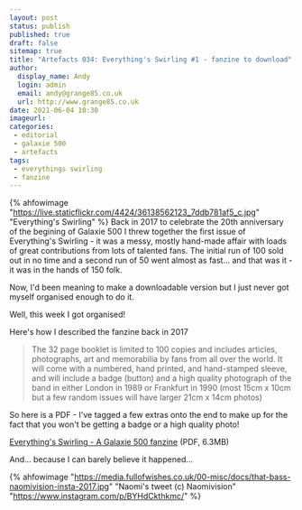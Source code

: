```yaml
---
layout: post
status: publish
published: true 
draft: false
sitemap: true
title: "Artefacts 034: Everything's Swirling #1 - fanzine to download"
author:
  display_name: Andy
  login: admin
  email: andy@grange85.co.uk
  url: http://www.grange85.co.uk
date: 2021-06-04 10:30
imageurl: 
categories:
 - editorial
 - galaxie 500
 - artefacts
tags:
 - everythings swirling
 - fanzine
---
```

{% ahfowimage "https://live.staticflickr.com/4424/36138562123_7ddb781af5_c.jpg" "Everything's Swirling" %}
Back in 2017 to celebrate the 20th anniversary of the begining of Galaxie 500 I threw together the first issue of Everything's Swirling - it was a messy, mostly hand-made affair with loads of great contributions from lots of talented fans. The initial run of 100 sold out in no time and a second run of 50 went almost as fast... and that was it - it was in the hands of 150 folk.

Now, I'd been meaning to make a downloadable version but I just never got myself organised enough to do it.

Well, this week I got organised!

Here's how I described the fanzine back in 2017

> The 32 page booklet is limited to 100 copies and includes articles, photographs, art and memorabilia by fans from all over the world. It will come with a numbered, hand printed, and hand-stamped sleeve, and will include a badge (button) and a high quality photograph of the band in either London in 1989 or Frankfurt in 1990 (most 15cm x 10cm but a few random issues will have larger 21cm x 14cm photos)

So here is a PDF - I've tagged a few extras onto the end to make up for the fact that you won't be getting a badge or a high quality photo!

[Everything's Swirling - A Galaxie 500 fanzine](https://media.fullofwishes.co.uk/00-misc/docs/everythings-swirling-fanzine-01-web.pdf) (PDF, 6.3MB)

And... because I can barely believe it happened...

{% ahfowimage "https://media.fullofwishes.co.uk/00-misc/docs/that-bass-naomivision-insta-2017.jpg" "Naomi's tweet (c) Naomivision" "https://www.instagram.com/p/BYHdCkthkmc/" %}


